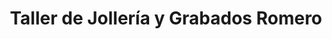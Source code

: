 ---
title: "Taller de Jollería y Grabados Romero"
url: /la-linea-de-la-concepcion/taller-de-jolleria-y-grabados-romero/
shop: Allgemein
---